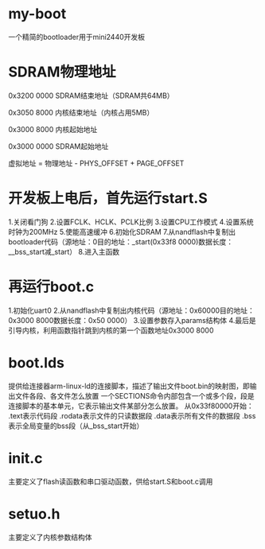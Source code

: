# my-boot
一个精简的bootloader用于mini2440开发板

# SDRAM物理地址

0x3200 0000 SDRAM结束地址（SDRAM共64MB）

0x3050 8000 内核结束地址（内核占用5MB）

0x3000 8000 内核起始地址

0x3000 0000 SDRAM起始地址

虚拟地址 = 物理地址 - PHYS_OFFSET + PAGE_OFFSET

# 开发板上电后，首先运行start.S
1.关闭看门狗
2.设置FCLK、HCLK、PCLK比例
3.设置CPU工作模式
4.设置系统时钟为200MHz
5.使能高速缓冲
6.初始化SDRAM
7.从nandflash中复制出bootloader代码（源地址：0目的地址：_start(0x33f8 0000)数据长度：__bss_start减_start）
8.进入主函数

# 再运行boot.c
1.初始化uart0
2.从nandflash中复制出内核代码（源地址：0x60000目的地址：0x3000 8000数据长度：0x50 0000）
3.设置参数存入params结构体
4.最后是引导内核，利用函数指针跳到内核的第一个函数地址0x3000 8000

# boot.lds
提供给连接器arm-linux-ld的连接脚本，描述了输出文件boot.bin的映射图，即输出文件各段、各文件怎么放置
一个SECTIONS命令内部包含一个或多个段，段是连接脚本的基本单元，它表示输出文件某部分怎么放置。
从0x33f80000开始：
.text表示代码段
.rodata表示文件的只读数据段
.data表示所有文件的数据段
.bss表示全局变量的bss段（从_bss_start开始）

# init.c
主要定义了flash读函数和串口驱动函数，供给start.S和boot.c调用

# setuo.h
主要定义了内核参数结构体

